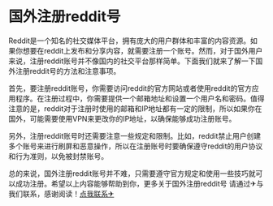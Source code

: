 # 国外注册reddit号

Reddit是一个知名的社交媒体平台，拥有庞大的用户群体和丰富的内容资源。如果你想要在reddit上发布和分享内容，就需要注册一个账号。然而，对于国外用户来说，注册reddit账号并不像国内的社交平台那样简单。下面我们就来了解一下国外注册reddit号的方法和注意事项。

首先，要注册reddit账号，你需要访问reddit的官方网站或者使用reddit的官方应用程序。在注册过程中，你需要提供一个邮箱地址和设置一个用户名和密码。值得注意的是，reddit对于注册时使用的邮箱和IP地址都有一定的限制，所以如果你在国外，可能需要使用VPN来更改你的IP地址，以确保能够成功注册账号。

另外，注册reddit账号时还需要注意一些规定和限制。比如，reddit禁止用户创建多个账号来进行刷屏和恶意操作，所以在注册账号时要确保遵守reddit的用户协议和行为准则，以免被封禁账号。

总的来说，国外注册reddit账号并不难，只需要遵守官方规定和使用一些技巧就可以成功注册。希望以上内容能够帮助到你，更多关于国外注册reddit号 请通过✈与我们联系，感谢阅读！[点我联系✈](https://faq.G208.com)